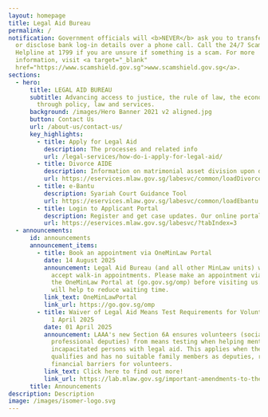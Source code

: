 ```yaml
---
layout: homepage
title: Legal Aid Bureau
permalink: /
notification: Government officials will <b>NEVER</b> ask you to transfer money
  or disclose bank log-in details over a phone call. Call the 24/7 ScamShield
  Helpline at 1799 if you are unsure if something is a scam. For more
  information, visit <a target="_blank"
  href="https://www.scamshield.gov.sg">www.scamshield.gov.sg</a>.
sections:
  - hero:
      title: LEGAL AID BUREAU
      subtitle: Advancing access to justice, the rule of law, the economy and society
        through policy, law and services.
      background: /images/Hero Banner 2021 v2 aligned.jpg
      button: Contact Us
      url: /about-us/contact-us/
      key_highlights:
        - title: Apply for Legal Aid
          description: The processes and related info
          url: /legal-services/how-do-i-apply-for-legal-aid/
        - title: Divorce AIDE
          description: Information on matrimonial asset division upon divorce
          url: https://eservices.mlaw.gov.sg/labesvc/common/loadDivorceAIDEv2.do
        - title: e-Bantu
          description: Syariah Court Guidance Tool
          url: https://eservices.mlaw.gov.sg/labesvc/common/loadEbantu.do
        - title: Login to Applicant Portal
          description: Register and get case updates. Our online portal helps you save time.
          url: https://eservices.mlaw.gov.sg/labesvc/?tabIndex=3
  - announcements:
      id: announcements
      announcement_items:
        - title: Book an appointment via OneMinLaw Portal
          date: 14 August 2025
          announcement: Legal Aid Bureau (and all other MinLaw units) will no longer
            accept walk-in appointments. Please make an appointment via
            the OneMinLaw Portal at (go.gov.sg/omp) before visiting us. This
            will help to reduce waiting time.
          link_text: OneMinLawPortal
          link_url: https://go.gov.sg/omp
        - title: Waiver of Legal Aid Means Test Requirements for Volunteer Deputies w.e.f.
            1 April 2025
          date: 01 April 2025
          announcement: LAAA's new Section 6A ensures volunteers (social workers,
            professional deputies) from means testing when helping mentally
            incapacitated persons with legal aid. This applies when the person
            qualifies and has no suitable family members as deputies, removing
            financial barriers for volunteers.
          link_text: Click here to find out more!
          link_url: https://lab.mlaw.gov.sg/important-amendments-to-the-legal-aid-and-advice-act/
      title: Announcements
description: Description
image: /images/isomer-logo.svg
---
```

